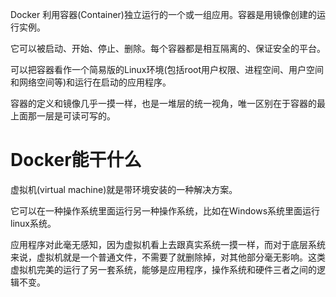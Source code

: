Docker 利用容器(Container)独立运行的一个或一组应用。容器是用镜像创建的运行实例。

它可以被启动、开始、停止、删除。每个容器都是相互隔离的、保证安全的平台。

可以把容器看作一个简易版的Linux环境(包括root用户权限、进程空间、用户空间和网络空间等)和运行在启动的应用程序。

容器的定义和镜像几乎一摸一样，也是一堆层的统一视角，唯一区别在于容器的最上面那一层是可读可写的。





# Docker能干什么

虚拟机(virtual machine)就是带环境安装的一种解决方案。

它可以在一种操作系统里面运行另一种操作系统，比如在Windows系统里面运行linux系统。

应用程序对此毫无感知，因为虚拟机看上去跟真实系统一摸一样，而对于底层系统来说，虚拟机就是一个普通文件，不需要了就删除掉，对其他部分毫无影响。这类虚拟机完美的运行了另一套系统，能够是应用程序，操作系统和硬件三者之间的逻辑不变。

















